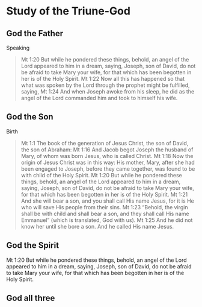 # Study of the Triune-God

## God the Father
Speaking
> Mt 1:20 But while he pondered these things, behold, an angel of the Lord appeared to him in a dream, saying, Joseph, son of David, do not be afraid to take Mary your wife, for that which has been begotten in her is of the Holy Spirit.
> Mt 1:22 Now all this has happened so that what was spoken by the Lord through the prophet might be fulfilled, saying,
> Mt 1:24 And when Joseph awoke from his sleep, he did as the angel of the Lord commanded him and took to himself his wife.

## God the Son

Birth
> Mt 1:1 The book of the generation of Jesus Christ, the son of David, the son of Abraham:
> Mt 1:16 And Jacob begot Joseph the husband of Mary, of whom was born Jesus, who is called Christ.
> Mt 1:18 Now the origin of Jesus Christ was in this way: His mother, Mary, after she had been engaged to Joseph, before they came together, was found to be with child of the Holy Spirit.
> Mt 1:20 But while he pondered these things, behold, an angel of the Lord appeared to him in a dream, saying, Joseph, son of David, do not be afraid to take Mary your wife, for that which has been begotten in her is of the Holy Spirit.
> Mt 1:21 And she will bear a son, and you shall call His name Jesus, for it is He who will save His people from their sins.
> Mt 1:23 “Behold, the virgin shall be with child and shall bear a son, and they shall call His name Emmanuel” (which is translated, God with us).
> Mt 1:25 And he did not know her until she bore a son. And he called His name Jesus.

## God the Spirit

Mt 1:20 But while he pondered these things, behold, an angel of the Lord appeared to him in a dream, saying, Joseph, son of David, do not be afraid to take Mary your wife, for that which has been begotten in her is of the Holy Spirit.

## God all three

